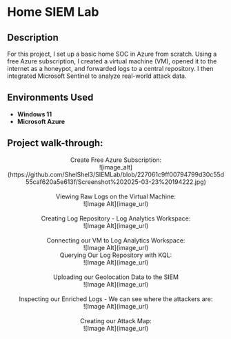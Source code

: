<h1>Home SIEM Lab</h1>


<h2>Description</h2>
For this project, I set up a basic home SOC in Azure from scratch. Using a free Azure subscription, I created a virtual machine (VM), opened it to the internet as a honeypot, and forwarded logs to a central repository. I then integrated Microsoft Sentinel to analyze real-world attack data.
<br />


<h2>Environments Used </h2>

- <b>Windows 11</b> 
- <b>Microsoft Azure</b> 

<h2>Project walk-through:</h2>

<p align="center">
Create Free Azure Subscription: <br/>
![image_alt](https://github.com/ShelShel3/SIEMLab/blob/227061c9ff00794799d30c55d55caf620a5e613f/Screenshot%202025-03-23%20194222.jpg)
<br />
<br />
Viewing Raw Logs on the Virtual Machine:  <br/>
 ![Image Alt](image_url)
<br />
<br />Creating Log Repository - Log Analytics Workspace: <br/>
 ![Image Alt](image_url)
<br />
<br />
Connecting our VM to Log Analytics Workspace:  <br/>
 ![Image Alt](image_url)
<br />
Querying Our Log Repository with KQL:  <br/>
 ![Image Alt](image_url)
<br />
<br />
Uploading our Geolocation Data to the SIEM  <br/>
 ![Image Alt](image_url)
<br />
<br />
Inspecting our Enriched Logs - We can see where the attackers are:  <br/>
 ![Image Alt](image_url)
<br />
<br />
Creating our Attack Map:  <br/>
  ![Image Alt](image_url)
<br />
<br />
</p>

<!--
 ```diff
- text in red
+ text in green
! text in orange
# text in gray
@@ text in purple (and bold)@@
```
--!>
